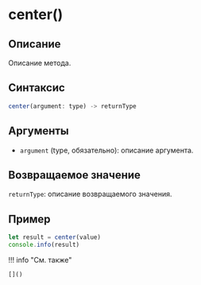 # center()

## Описание
Описание метода.

## Синтаксис
```javascript
center(argument: type) -> returnType
```

## Аргументы
- `argument` (type, обязательно): описание аргумента.

## Возвращаемое значение
`returnType`: описание возвращаемого значения.

## Пример
```javascript linenums="1"
let result = center(value)
console.info(result)
```

!!! info "См. также"

    []()

